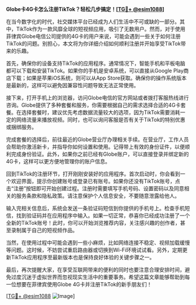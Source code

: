 **Globe卡4G卡怎么注册TikTok？轻松几步搞定！[[TG💪+ @esim1088](https://t.me/s/esim1088)]**

在当今数字化的时代，社交媒体平台已经成为人们生活中不可或缺的一部分。其中，TikTok作为一款风靡全球的短视频应用，吸引了无数用户。然而，对于使用菲律宾Globe电信公司提供的4G卡的用户来说，可能会遇到一些关于如何注册TikTok的问题。别担心，本文将为你详细介绍如何顺利注册并开始享受TikTok带来的乐趣。

首先，确保你的设备支持TikTok的应用程序。通常情况下，智能手机和平板电脑都可以下载和安装TikTok。如果你的手机是安卓系统，可以直接从Google Play商店下载；如果是苹果iOS系统，则可以从App Store获取。确保你的操作系统版本是最新的，这样可以避免因兼容性问题导致无法正常使用。

接下来，打开手机上的浏览器，访问Globe电信的官方网站或者拨打客服热线进行咨询。Globe提供了多种套餐和服务，你需要根据自己的需求选择合适的4G卡套餐。在选择套餐时，建议优先考虑数据流量较大的选项，因为TikTok需要消耗一定的网络流量来播放视频。同时，也可以询问客服是否有关于TikTok的特别优惠或捆绑服务。

完成套餐的选择后，前往最近的Globe营业厅办理相关手续。在营业厅，工作人员会帮助你激活新卡，并指导你如何设置和使用。记得带上有效的身份证件，以便顺利完成身份验证。此外，如果你之前已经有Globe账户，可以直接登录并绑定新的4G卡，这样可以更方便地管理你的账户信息。

回到TikTok的注册环节，打开刚刚安装好的应用程序。首次启动时，你会看到一个欢迎界面，提示你创建账号或登录已有账号。如果你还没有TikTok账号，点击“注册”按钮即可开始创建过程。注册时需要填写手机号码、设置密码以及同意相关的服务条款和隐私政策。请注意保护个人信息安全，不要随意泄露给他人。

输入完相关信息后，系统会发送一条验证码短信到你提供的手机号上。检查手机短信，找到验证码并在应用程序中输入。如果一切正常，恭喜你已经成功注册了一个全新的TikTok账号！此时，你可以开始浏览推荐内容，关注感兴趣的创作者，甚至录制属于自己的短视频作品。

当然，在使用过程中可能会遇到一些小麻烦，比如网络连接不稳定、视频加载缓慢等问题。这时候，不妨尝试重启路由器或切换到Wi-Fi环境试试看。另外，定期更新TikTok应用程序至最新版本也是保持良好体验的关键步骤之一。

最后，再次提醒大家，在享受互联网带来的便利的同时也要注意合理安排时间，避免过度沉迷于虚拟世界而忽视现实生活中的重要事务。希望这篇文章能够帮助到每一位想要在菲律宾使用Globe 4G卡并注册TikTok的新手朋友们！

[[TG💪+ @esim1088](https://t.me/s/esim1088) ![Image](https://i.postimg.cc/4NQfJmqS/Snipaste-2025-05-13-00-14-12.png)]